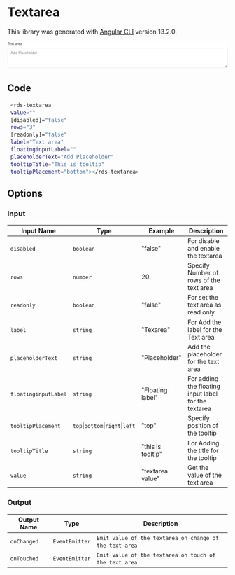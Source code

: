# Textarea

This library was generated with [Angular CLI](https://github.com/angular/angular-cli) version 13.2.0.
<p align="left">
<img src="../../assets/TextArea.png" alt="TextArea"/>
<p/>

## Code 
```bash
 <rds-textarea  
 value=""  
 [disabled]="false"  
 rows="3" 
 [readonly]="false" 
 label="Text area"
 floatinginputLabel=""  
 placeholderText="Add Placeholder" 
 tooltipTitle="This is tooltip"
 tooltipPlacement="bottom"></rds-textarea>
```

## Options
### Input
<!-- prettier-ignore -->
| Input Name                  | Type                             |Example| Description                                                                  |
| --------------------------- | -------------------------------- |------------| ---------------------------------------------------------------------------- |
| `disabled`                     | `boolean`                            |"false"|For disable and enable the textarea  |                             |
| `rows`           | `number`                          | 20|Specify Number of rows of the text area |
| `readonly`                   |  `boolean`                         | "false"|For set the text area as read only|
| `label`                    | `string` |     "Texarea"|For Add the label for the Text area             |
| `placeholderText`                | `string`                          |"Placeholder"   |Add the placeholder for the text area
| `floatinginputLabel`                | `string`                           |"Floating label"|For adding the floating input label for the textarea    |
| `tooltipPlacement`               | `top`\|`bottom`\|`right`\|`left`                      |"top"|Specify position of the tooltip    |
| `tooltipTitle`                | `string`                           |"this is tooltip"|For Adding the title for the tooltip       |
| `value`                |`string`                             |"textarea value"|Get the value of the text area   |


### Output
| Output Name                 | Type          | Description                     |      
| --------------------------- | --------------|------------------|
| `onChanged`                 |  `EventEmitter`  | `Emit value of the textarea on change of the text area`  |
| `onTouched`                 |  `EventEmitter`  | `Emit value of the textarea on touch of the text area`  |

